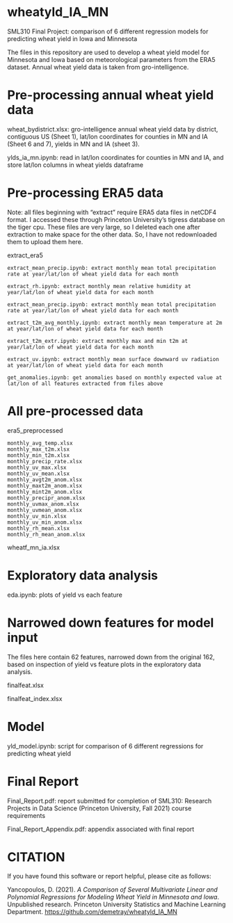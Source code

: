 # wheatyld_IA_MN

SML310 Final Project: comparison of 6 different regression models for predicting wheat yield in Iowa and Minnesota

The files in this repository are used to develop a wheat yield model for Minnesota and Iowa based on meteorological parameters from the ERA5 dataset. Annual wheat yield data is taken from gro-intelligence.


# Pre-processing annual wheat yield data

wheat_bydistrict.xlsx: gro-intelligence annual wheat yield data by district, contiguous US (Sheet 1), lat/lon coordinates for counties in MN and IA (Sheet 6 and 7), yields in MN and IA (sheet 3). 

ylds_ia_mn.ipynb: read in lat/lon coordinates for counties in MN and IA, and store lat/lon columns in wheat yields dataframe



# Pre-processing ERA5 data

Note: all files beginning with “extract” require ERA5 data files in netCDF4 format. I accessed these through Princeton University’s tigress database on the tiger cpu. These files are very large, so I deleted each one after extraction to make space for the other data. So, I have not redownloaded them to upload them here. 

extract_era5

    extract_mean_precip.ipynb: extract monthly mean total precipitation rate at year/lat/lon of wheat yield data for each month

    extract_rh.ipynb: extract monthly mean relative humidity at year/lat/lon of wheat yield data for each month

    extract_mean_precip.ipynb: extract monthly mean total precipitation rate at year/lat/lon of wheat yield data for each month

    extract_t2m_avg_monthly.ipynb: extract monthly mean temperature at 2m at year/lat/lon of wheat yield data for each month

    extract_t2m_extr.ipynb: extract monthly max and min t2m at year/lat/lon of wheat yield data for each month

    extract_uv.ipynb: extract monthly mean surface downward uv radiation at year/lat/lon of wheat yield data for each month

    get_anomalies.ipynb: get anomalies based on monthly expected value at lat/lon of all features extracted from files above



# All pre-processed data

era5_preprocessed

    monthly_avg_temp.xlsx
    monthly_max_t2m.xlsx
    monthly_min_t2m.xlsx
    monthly_precip_rate.xlsx
    monthly_uv_max.xlsx
    monthly_uv_mean.xlsx
    monthly_avgt2m_anom.xlsx
    monthly_maxt2m_anom.xlsx
    monthly_mint2m_anom.xlsx
    monthly_precipr_anom.xlsx
    monthly_uvmax_anom.xlsx
    monthly_uvmean_anom.xlsx
    monthly_uv_min.xlsx
    monthly_uv_min_anom.xlsx
    monthly_rh_mean.xlsx
    monthly_rh_mean_anom.xlsx

wheatf_mn_ia.xlsx



# Exploratory data analysis

eda.ipynb: plots of yield vs each feature



# Narrowed down features for model input

The files here contain 62 features, narrowed down from the original 162, based on inspection of yield vs feature plots in the exploratory data analysis.

finalfeat.xlsx

finalfeat_index.xlsx



# Model

yld_model.ipynb: script for comparison of 6 different regressions for predicting wheat yield



# Final Report

Final_Report.pdf: report submitted for completion of SML310: Research Projects in Data Science (Princeton University, Fall 2021) course requirements

Final_Report_Appendix.pdf: appendix associated with final report

# CITATION

If you have found this software or report helpful, please cite as follows:

Yancopoulos, D. (2021). *A Comparison of Several Multivariate Linear and Polynomial Regressions for Modeling Wheat Yield in Minnesota and Iowa*. Unpublished research. Princeton University Statistics and Machine Learning Department. https://github.com/demetray/wheatyld_IA_MN

